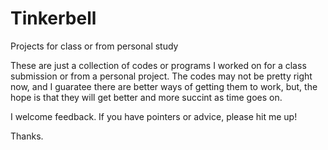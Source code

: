 # Tinkerbell
Projects for class or from personal study

These are just a collection of codes or programs I worked on for a class submission or from a personal project. The codes may not be pretty right now, and I guaratee there are better ways of getting them to work, but, the hope is that they will get better and more succint as time goes on. 

I welcome feedback. If you have pointers or advice, please hit me up!

Thanks.
